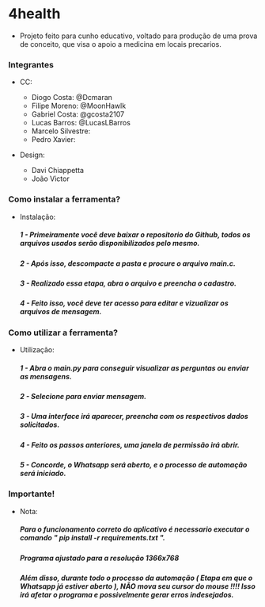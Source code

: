 # 4health

- Projeto feito para cunho educativo, voltado para produção de uma prova de 
conceito, que visa o apoio a medicina em locais precarios.

### Integrantes

* CC: 
  - Diogo Costa: @Dcmaran 
  - Filipe Moreno: @MoonHawlk
  - Gabriel Costa: @gcosta2107
  - Lucas Barros: @LucasLBarros
  - Marcelo Silvestre: 
  - Pedro Xavier:

* Design:
   - Davi Chiappetta
   - João Victor

### Como instalar a ferramenta?
* Instalação:
  ##### 1 - Primeiramente você deve baixar o repositorio do Github, todos os arquivos usados serão disponibilizados pelo mesmo.
  ##### 2 - Após isso, descompacte a pasta e procure o arquivo main.c.
  ##### 3 - Realizado essa etapa, abra o arquivo e preencha o cadastro.
  ##### 4 - Feito isso, você deve ter acesso para editar e vizualizar os arquivos de mensagem.

### Como utilizar a ferramenta?
* Utilização:
  ##### 1 - Abra o main.py para conseguir visualizar as perguntas ou enviar as mensagens.
  ##### 2 - Selecione para enviar mensagem.
  ##### 3 - Uma interface irá aparecer, preencha com os respectivos dados solicitados.
  ##### 4 - Feito os passos anteriores, uma janela de permissão irá abrir. 
  ##### 5 - Concorde, o Whatsapp será aberto, e o processo de automação será iniciado.

### Importante!
* Nota:
  ##### Para o funcionamento correto do aplicativo é necessario executar o comando " pip install -r requirements.txt ".
  ##### Programa ajustado para a resolução 1366x768
  ##### Além disso, durante todo o processo da automação ( Etapa em que o Whatsapp já estiver aberto ), **NÃO** mova seu cursor do mouse !!!! Isso irá afetar o programa e possivelmente gerar erros indesejados.

  

